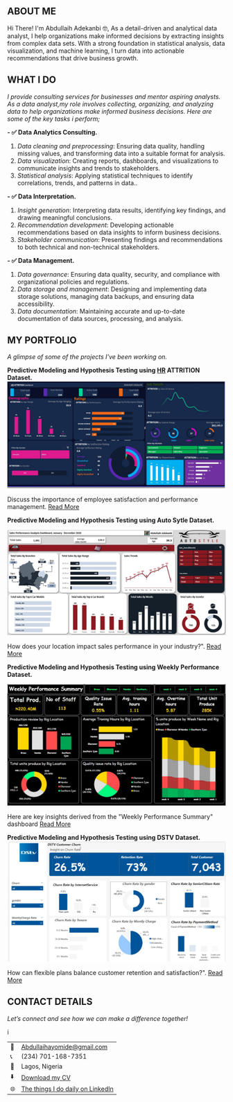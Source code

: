 <!--Section 1: Introduce your self-->
## ABOUT ME

Hi There! I'm Abdullaih Adekanbi 🤓, As a detail-driven and analytical data analyst, I help organizations make informed decisions by extracting insights from complex data sets. With a strong foundation in statistical analysis, data visualization, and machine learning, I turn data into actionable recommendations that drive business growth.


<!--Mention your top/relevant skills here - core and soft skills-->
## WHAT I DO

*I provide consulting services for businesses and mentor aspiring analysts.*
*As a data analyst,my role involves collecting, organizing, and analyzing data to help organizations make informed business decisions. Here are some of the key tasks i perform;*

**- ✅ Data Analytics Consulting.**
1. *Data cleaning and preprocessing*: Ensuring data quality, handling missing values, and transforming data into a suitable format for analysis.
2. *Data visualization*: Creating reports, dashboards, and visualizations to communicate insights and trends to stakeholders.
3. *Statistical analysis*: Applying statistical techniques to identify correlations, trends, and patterns in data.. 

**- ✅ Data Interpretation.**
1. *Insight generation*: Interpreting data results, identifying key findings, and drawing meaningful conclusions.
2. *Recommendation development*: Developing actionable recommendations based on data insights to inform business decisions.
3. *Stakeholder communication*: Presenting findings and recommendations to both technical and non-technical stakeholders. 

**- ✅ Data Management.**
1. *Data governance*: Ensuring data quality, security, and compliance with organizational policies and regulations.
2. *Data storage and management*: Designing and implementing data storage solutions, managing data backups, and ensuring data accessibility.
3. *Data documentation*: Maintaining accurate and up-to-date documentation of data sources, processing, and analysis.

<!--Section 2: List 3-4 key projects-->
## MY PORTFOLIO 

*A glimpse of some of the projects I've been working on.*

**Predictive Modeling and Hypothesis Testing using <u>HR</u> ATTRITION Dataset.**
![image](Assests/HRAttrition.jpg)

Discuss the importance of employee satisfaction and performance management.
[Read More](https://www.linkedin.com/posts/abdullaihadekanbi_dataanalysis-activity-7276018280027303936-11Gs)

**Predictive Modeling and Hypothesis Testing using Auto Sytle Dataset.**

![image](Assests/AutoStyle.jpg)

How does your location impact sales performance in your industry?".
[Read More](https://www.linkedin.com/posts/abdullaihadekanbi_dataanalysis-activity-7271929182828261376-y73-?)

**Predictive Modeling and Hypothesis Testing using Weekly Performance  Dataset.**

![image](Assests/WeeklyPerformace.jpg)

Here are key insights derived from the "Weekly Performance Summary" dashboard 
[Read More](https://www.linkedin.com/posts/abdullaihadekanbi_dataanalysis-activity-7276032248385060864-qyoO?)


**Predictive Modeling and Hypothesis Testing using DSTV Dataset.**
![image](Assests/IMG_7912.jpeg)

How can flexible plans balance customer retention and satisfaction?".
[Read More](https://www.linkedin.com/posts/abdullaihadekanbi_churn-rate-analysis-dashboard-activity-7275555487251648513-pKL4?)





## CONTACT DETAILS

*Let’s connect and see how we can make a difference together!*
<table>
  <tbody>
    <tr>
      <td>📧</td>
      <td><a href="Abdullaihayomide@gmail.com">Abdullaihayomide@gmail.com</a></td>
    </tr>
    <tr>
      <td>📞</td>
      <td>(234) 701-168-7351</td>
    </tr>
    <tr>
      <td>📍</td>
      <td>Lagos, Nigeria</td>
    </tr>
    <tr>
      <td>⬇️</td>
      <td><a href="Assests/Profile.pdf">Download my CV</a></td>
    </tr>
    <tr>i
      <td>🌐</td>
      <td><a href="https://linkedin.com/in/abdullaihadekanbi">The things I do daily on LinkedIn</a></td>
    </tr>
  </tbody>
</table>
